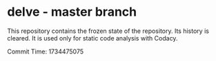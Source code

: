 # delve - master branch

This repository contains the frozen state of the repository.
Its history is cleared. It is used only for static code
analysis with Codacy.

Commit Time: 1734475075